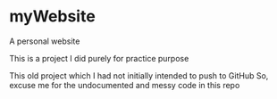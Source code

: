 # myWebsite
A personal website

This is a project I did purely for practice purpose

This old project which I had not initially intended to push to GitHub
So, excuse me for the undocumented and messy code in this repo
